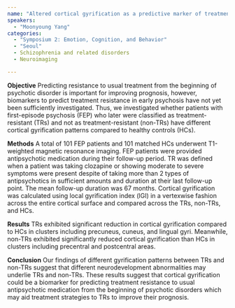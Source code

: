 ```yaml
---
name: "Altered cortical gyrification as a predictive marker of treatment resistance in patients with first-episode psychosis"
speakers:
  - "Moonyoung Yang"
categories:
  - "Symposium 2: Emotion, Cognition, and Behavior"
  - "Seoul"
  - Schizophrenia and related disorders
  - Neuroimaging

---
```


**Objective** Predicting resistance to usual treatment from the beginning of psychotic disorder is important for improving prognosis, however, biomarkers to predict treatment resistance in early psychosis have not yet been sufficiently investigated. Thus, we investigated whether patients with first-episode psychosis (FEP) who later were classified as treatment-resistant (TRs) and not as treatment-resistant (non-TRs) have different cortical gyrification patterns compared to healthy controls (HCs).

**Methods** A total of 101 FEP patients and 101 matched HCs underwent T1-weighted magnetic resonance imaging. FEP patients were provided antipsychotic medication during their follow-up period. TR was defined when a patient was taking clozapine or showing moderate to severe symptoms were present despite of taking more than 2 types of antipsychotics in sufficient amounts and duration at their last follow-up point. The mean follow-up duration was 67 months. Cortical gyrification was calculated using local gyrification index (lGI) in a vertexwise fashion across the entire cortical surface and compared across the TRs, non-TRs, and HCs.

**Results** TRs exhibited significant reduction in cortical gyrification compared to HCs in clusters including precuneus, cuneus, and lingual gyri. Meanwhile, non-TRs exhibited significantly reduced cortical gyrification than HCs in clusters including precentral and postcentral areas.

**Conclusion** Our findings of different gyrification patterns between TRs and non-TRs suggest that different neurodevelopment abnormalities may underlie TRs and non-TRs. These results suggest that cortical gyrification could be a biomarker for predicting treatment resistance to usual antipsychotic medication from the beginning of psychotic disorders which may aid treatment strategies to TRs to improve their prognosis.
